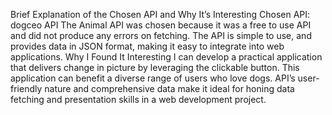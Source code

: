 Brief Explanation of the Chosen API and Why It’s Interesting
Chosen API: dogceo API
The Animal API was chosen because it was a free to use API and did not produce any errors on fetching. The API is simple to use, and provides data in JSON format, making it easy to integrate into web applications.
Why I Found It Interesting
I can develop a practical application that delivers change in picture by leveraging the clickable button. This application can benefit a diverse range of users who love dogs. API’s user-friendly nature and comprehensive data make it ideal for honing data fetching and presentation skills in a web development project.
